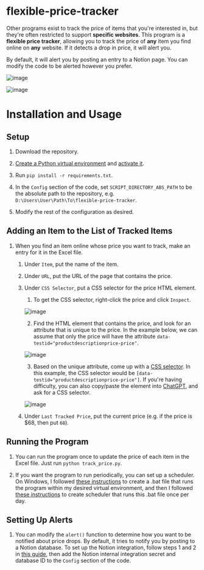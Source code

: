 # flexible-price-tracker

Other programs exist to track the price of items that you're interested in, but they're often restricted to support **specific websites**. This program is a **flexible price tracker**, allowing you to track the price of **any** item you find online on **any** website. If it detects a drop in price, it will alert you.

By default, it will alert you by posting an entry to a Notion page. You can modify the code to be alerted however you prefer.

![image](https://github.com/kellenvu/price-tracker/assets/56773806/9721fac2-356d-4193-a4bb-880e512b4325)

![image](https://github.com/kellenvu/price-tracker/assets/56773806/1321ef0a-8693-4771-a5cf-f5a4a996a0f8)

# Installation and Usage

## Setup

1. Download the repository.

2. [Create a Python virtual environment](https://code.visualstudio.com/docs/python/environments#_creating-environments) and [activate it](https://docs.python.org/3/library/venv.html#how-venvs-work).

3. Run `pip install -r requirements.txt`.

4. In the `Config` section of the code, set `SCRIPT_DIRECTORY_ABS_PATH` to be the absolute path to the repository, e.g. `D:\Users\User\Path\To\flexible-price-tracker`.

5. Modify the rest of the configuration as desired.

## Adding an Item to the List of Tracked Items

1. When you find an item online whose price you want to track, make an entry for it in the Excel file.

    1. Under `Item`, put the name of the item.

    2. Under `URL`, put the URL of the page that contains the price.

    3. Under `CSS Selector`, put a CSS selector for the price HTML element.

        1. To get the CSS selector, right-click the price and click `Inspect`.
      
        ![image](https://github.com/kellenvu/price-tracker/assets/56773806/2c52775e-dbcb-414c-9f50-46535c3d25d9)

        2. Find the HTML element that contains the price, and look for an attribute that is unique to the price. In the example below, we can assume that only the price will have the attribute `data-testid="productdescriptionprice-price"`.
      
        ![image](https://github.com/kellenvu/price-tracker/assets/56773806/cd445277-49e2-4f55-bf99-9aeca7a7748f)

       3. Based on the unique attribute, come up with a [CSS selector](https://www.w3schools.com/cssref/css_selectors.php). In this example, the CSS selector would be `[data-testid="productdescriptionprice-price"]`. If you're having difficulty, you can also copy/paste the element into [ChatGPT](https://chat.openai.com/chat), and ask for a CSS selector.
      
       ![image](https://github.com/kellenvu/price-tracker/assets/56773806/cd0064d7-6362-4c1b-af0f-0e73cdb0eb96)

   4. Under `Last Tracked Price`, put the current price (e.g. if the price is $68, then put `68`).

## Running the Program

1. You can run the program once to update the price of each item in the Excel file. Just run `python track_price.py`.

2. If you want the program to run periodically, you can set up a scheduler. On Windows, I followed [these instructions](https://stackoverflow.com/a/43988165) to create a .bat file that runs the program within my desired virtual environment, and then I followed [these instructions](https://helpdeskgeek.com/windows-11/how-to-schedule-a-batch-file-to-run-in-windows-11-10-using-task-scheduler/) to create scheduler that runs this .bat file once per day.

## Setting Up Alerts

1. You can modify the `alert()` function to determine how you want to be notified about price drops. By default, it tries to notify you by posting to a Notion database. To set up the Notion integration, follow steps 1 and 2 in [this guide](https://kellenvu.github.io/blog/integrate-siri-with-notion-for-free), then add the Notion internal integration secret and database ID to the `Config` section of the code.
